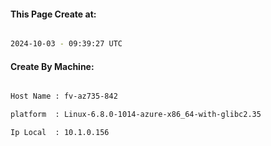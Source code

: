 
   
#### This Page Create at:

```bash

2024-10-03 - 09:39:27 UTC

```

#### Create By Machine:

```bash

Host Name : fv-az735-842

platform  : Linux-6.8.0-1014-azure-x86_64-with-glibc2.35

Ip Local  : 10.1.0.156

```

